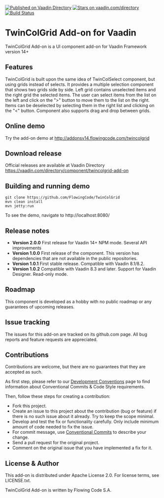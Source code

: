 [![Published on Vaadin Directory](https://img.shields.io/badge/Vaadin%20Directory-published-00b4f0.svg)](https://vaadin.com/directory/component/twincolgrid-add-on)
[![Stars on vaadin.com/directory](https://img.shields.io/vaadin-directory/star/twincolgrid-add-on.svg)](https://vaadin.com/directory/component/twincolgrid-add-on)
[![Build Status](https://jenkins.flowingcode.com/job/TwinColGrid-14-addon/badge/icon)](https://jenkins.flowingcode.com/job/TwinColGrid-14-addon)

# TwinColGrid Add-on for Vaadin

TwinColGrid Add-on is a UI component add-on for Vaadin Framework version 14+

## Features

TwinColGrid is built upon the same idea of TwinColSelect component, but using grids instead of selects. 
It provides a multiple selection component that shows two grids side by side. Left grid contains unselected items and the right grid the selected items.
The user can select items from the list on the left and click on the ">" button to move them to the list on the right. 
Items can be deselected by selecting them in the right list and clicking on the "<" button.
Component also supports drag and drop between grids.

## Online demo

Try the add-on demo at http://addonsv14.flowingcode.com/twincolgrid

## Download release

Official releases are available at Vaadin Directory https://vaadin.com/directory/component/twincolgrid-add-on 

## Building and running demo
```
git clone https://github.com/FlowingCode/TwinColGrid
mvn clean install
mvn jetty:run
```

To see the demo, navigate to http://localhost:8080/

## Release notes

- **Version 2.0.0** First release for Vaadin 14+ NPM mode. Several API improvements
- **Version 1.0.0** First release of the component. This version has dependencies that are not available in the public repositories.
- **Version 1.0.1** First stable release. Compatible with Vaadin 8.1/8.2.
- **Version 1.0.2** Compatible with Vaadin 8.3 and later. Support for Vaadin Designer. Read-only mode.

## Roadmap

This component is developed as a hobby with no public roadmap or any guarantees of upcoming releases. 

## Issue tracking

The issues for this add-on are tracked on its github.com page. All bug reports and feature requests are appreciated. 

## Contributions

Contributions are welcome, but there are no guarantees that they are accepted as such. 

As first step, please refer to our [Development Conventions](https://github.com/FlowingCode/DevelopmentConventions) page to find information about Conventional Commits & Code Style requirements.

Then, follow these steps for creating a contribution:

- Fork this project.
- Create an issue to this project about the contribution (bug or feature) if there is no such issue about it already. Try to keep the scope minimal.
- Develop and test the fix or functionality carefully. Only include minimum amount of code needed to fix the issue.
- For commit message, use [Conventional Commits](https://github.com/FlowingCode/DevelopmentConventions/blob/main/conventional-commits.md) to describe your change.
- Send a pull request for the original project.
- Comment on the original issue that you have implemented a fix for it.

## License & Author

This add-on is distributed under Apache License 2.0. For license terms, see LICENSE.txt.

TwinColGrid Add-on is written by Flowing Code S.A.
